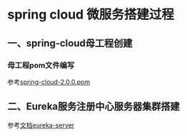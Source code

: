 # spring cloud 微服务搭建过程
## 一、spring-cloud母工程创建
### 母工程pom文件编写  
参考[spring-cloud-2.0.0.pom](pom.xml)

## 二、Eureka服务注册中心服务器集群搭建
参考[文档eureka-server](eureka-server/README.md)

